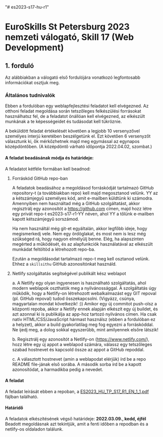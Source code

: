 "# es2023-s17-hu-r1"

# EuroSkills St Petersburg 2023 nemzeti válogató, Skill 17 (Web Development)


## 1. forduló

Az alábbiakban a válogató első fordulójára vonatkozó legfontosabb információkat osztjuk meg.
### Általános tudnivalók
Ebben a fordulóban egy weblapfejlesztési feladatot kell elvégezned. Az otthoni feladat megoldása során tetszőleges felkészülési forrásokat használhatsz fel, de a feladatot önállóan kell elvégezned, az elkészült munkának a te képességeidet és tudásodat kell tükröznie.

A beküldött feladat értékelését követően a legjobb 10 versenyzővel személyes interjú keretében beszélgetünk el. Ezt követően 6 versenyzőt választunk ki, ők mérkőzhetnek majd meg egymással az egynapos középdöntőben. (A középdöntő várható időpontja 2022.04.02, szombat.) 

#### A feladat beadásának módja és határideje:

A feladatot kétféle formában kell beadnod:

1.	Forráskód GitHub repo-ban

	A feladatok beadásához a megoldásod forráskódját tartalmazó GitHub repository-t (a továbbiakban repo) kell majd megosztanod velünk. YY az a kétszámjegyű személyes kód, amit e-mailben küldtünk ki számodra. Amennyiben nem használtad még a GitHub szolgáltatást, akkor regisztrálj egy azonosítót a https://github.com címen, majd hozz létre egy privát repo-t es2023-s17-r1-YY néven, ahol YY a tőlünk e-mailben kapott kétszámjegyű sorszámod. 

	Ha nem használtál még git-et egyáltalán, akkor legfőbb ideje, hogy megismerkedj vele. Nem egy ördöglakat, és most nem is lesz még szükséged rá, hogy nagyon elmélyülj benne. Elég, ha alapszinten megérted a működését, és az alapfunkciók használatával az elkészült munkádat feltöltöd a létrehozott repo-ba. 

	Ezután a megoldásodat tartalmazó repo-t meg kell osztanod velünk. Ehhez a `skillsithu` GitHub azonosítónkat használd.

2.	Netlify szolgáltatás segítségével publikált kész weblapot

	a.	A Netlify egy olyan ingyenesen is használható szolgáltatás, ahol modern weblapok oszthatók meg a nyilvánossággal. A szolgáltatás úgy működik, hogy a Netlify-on létrehozott webalkalmazást egy GIT repoval (pl. GitHub repoval) tudod összekapcsolni. (Vigyázz, csúnya, magyartalan mondat következik! :))  Amikor egy új  commitot push-olsz a központi repoba, akkor a Netlify ennek alapján elkészít egy új buildet, és azt azonnal ki is publikálja az app-hoz tartozó nyilvános címen. Ha csak natív HTML/CSS/JavaScript hármast használsz (ebben a fordulóban ez a helyzet), akkor a build gyakorlatilag meg fog egyezni a forráskóddal. Ne ijedj meg, a dolog sokkal egyszerűbb, mint amilyennek elsőre látszik!

	b.	Regisztrálj egy azonosítót a Netlify-on (https://www.netlify.com/), hozz létre egy új appot a weblapod számára, válassz egy tetszőleges szabad hostnevet és kapcsold össze az appot a GitHub repoddal.
 
	c.	A választott hostnevet (amin a weblapodat elérjük) írd be a repo README file-jának első sorába. A második sorba írd be a kapott azonosítódat, a harmadikba pedig a nevedet.

#### A feladat

A feladat leírását ebben a repoban, a [ES2023_HU_TP_S17_R1_EN_1_1.pdf](https://github.com/skillsithu/es2023-s17-hu-r1/blob/master/ES2023_HU_TP_S17_R1_EN_1_1.pdf) fájlban található.

#### Határidő

A feladatok elkészítésének végső határideje: **2022.03.09., kedd, éjfél**
Beadott megoldásnak azt tekintjük, amit a fenti időben a repodban és a netlify-os oldaladon találunk.